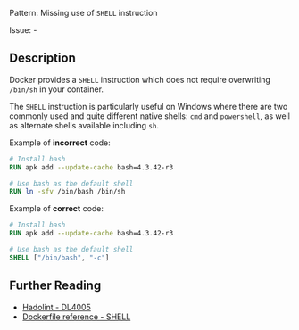 Pattern: Missing use of `SHELL` instruction

Issue: -

## Description

Docker provides a `SHELL` instruction which does not require overwriting `/bin/sh` in your container.

The `SHELL` instruction is particularly useful on Windows where there are two commonly used and quite different native shells: `cmd` and `powershell`, as well as alternate shells available including `sh`.

Example of **incorrect** code:

```dockerfile
# Install bash
RUN apk add --update-cache bash=4.3.42-r3

# Use bash as the default shell
RUN ln -sfv /bin/bash /bin/sh
```

Example of **correct** code:

```dockerfile
# Install bash
RUN apk add --update-cache bash=4.3.42-r3

# Use bash as the default shell
SHELL ["/bin/bash", "-c"]
```

## Further Reading

* [Hadolint - DL4005](https://github.com/hadolint/hadolint/wiki/DL4005)
* [Dockerfile reference - SHELL](https://docs.docker.com/engine/reference/builder/#shell)
